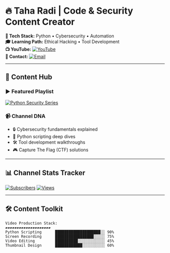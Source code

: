 # 🔥 Taha Radi | Code & Security Content Creator

**🔧 Tech Stack:** Python • Cybersecurity • Automation  
**🎓 Learning Path:** Ethical Hacking • Tool Development  
**📺 YouTube:** [![YouTube](https://img.shields.io/badge/YouTube-Taha185-FF0000?style=for-the-badge&logo=youtube&logoColor=white)](https://youtube.com/@TahaI85)  
**📧 Contact:** [![Email](https://img.shields.io/badge/Email-taha185185@gmail.com-D14836?style=flat&logo=gmail&logoColor=white)](mailto:taha185185@gmail.com)

---

## 🎥 Content Hub

### ▶️ Featured Playlist
[![Python Security Series](https://via.placeholder.com/800x200.png?text=Welcome+to+Taha185's+Coding+Zone)](https://youtube.com/@TahaI85/playlists)

### 📹 Channel DNA
- 🔒 Cybersecurity fundamentals explained
- 🐍 Python scripting deep dives
- 🛠️ Tool development walkthroughs
- 🎮 Capture The Flag (CTF) solutions

---

## 📊 Channel Stats Tracker

[![Subscribers](https://img.shields.io/youtube/channel/subscribers/TahaI85label=YT%20Subscribers&style=for-the-badge&color=red)](https://youtube.com/@TahaI85)
[![Views](https://img.shields.io/youtube/channel/views/UC_YOUR_CHANNEL_ID?label=Channel%20Views&style=for-the-badge&color=blue)](https://youtube.com/@TahaI85)

---

## 🛠️ Content Toolkit

```text
Video Production Stack:
▰▰▰▰▰▰▰▰▰▰▰▰▰▰▰▰▰▰▰▰
Python Scripting      ████████████████████░░ 90%
Screen Recording      █████████████████░░░░░ 75%
Video Editing         ██████████░░░░░░░░░░░░ 45%
Thumbnail Design      ████████████░░░░░░░░░░ 60%
